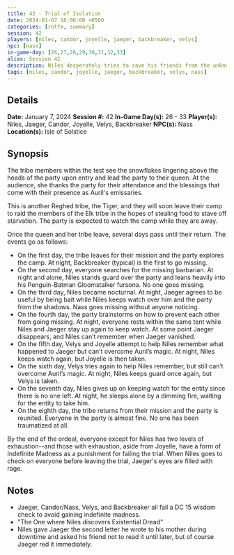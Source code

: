 ```yaml
---
title: 42 - Trial of Isolation
date: 2024-01-07 16:00:00 +0500
categories: [rotfm, summary]
session: 42
players: [niles, candor, joyelle, jaeger, backbreaker, velys]
npc: [nass]
in-game-day: [26,27,28,29,30,31,32,33]
alias: Session 42
description: Niles desperately tries to save his friends from the unknown.
tags: [niles, candor, joyelle, jaeger, backbreaker, velys, nass]
---
```


## Details

**Date:** January 7, 2024
**Session #:** 42
**In-Game Day(s):** 26 - 33
**Player(s):** Niles, Jaeger, Candor, Joyelle, Velys, Backbreaker
**NPC(s):** Nass
**Location(s):** Isle of Solstice

## Synopsis
The tribe members within the test see the snowflakes lingering above the heads of the party upon entry and lead the party to their queen. At the audience, she thanks the party for their attendance and the blessings that come with their presence as Auril's emissaries.

This is another Reghed tribe, the Tiger, and they will soon leave their camp to raid the members of the Elk tribe in the hopes of stealing food to stave off starvation. The party is expected to watch the camp while they are away.

Once the queen and her tribe leave, several days pass until their return. The events go as follows:
- On the first day, the tribe leaves for their mission and the party explores the camp. At night, Backbreaker (typical) is the first to go missing.
- On the second day, everyone searches for the missing barbarian. At night and alone, Niles stands guard over the party and leans heavily into his Penguin-Batman Gloomstalker fursona. No one goes missing.
- On the third day, Niles became nocturnal. At night, Jaeger agrees to be useful by being bait while Niles keeps watch over him and the party from the shadows. Nass goes missing without anyone noticing.
- On the fourth day, the party brainstorms on how to prevent each other from going missing. At night, everyone rests within the same tent while Niles and Jaeger stay up again to keep watch. At some point Jaeger disappears, and Niles can’t remember when Jaeger vanished.
- On the fifth day, Velys and Joyelle attempt to help Niles remember what happened to Jaeger but can’t overcome Auril’s magic. At night, Niles keeps watch again, but Joyelle is then taken.
- On the sixth day, Velys tries again to help Niles remember, but still can’t overcome Auril’s magic. At night, Niles keeps guard once again, but Velys is taken.
- On the seventh day, Niles gives up on keeping watch for the entity since there is no one left. At night, he sleeps alone by a dimming fire, waiting for the entity to take him.
- On the eighth day, the tribe returns from their mission and the party is reunited. Everyone in the party is almost fine. No one has been traumatized at all.

By the end of the ordeal, everyone except for Niles has two levels of exhaustion--and those with exhaustion, aside from Joyelle, have a form of Indefinite Madness as a punishment for failing the trial. When Niles goes to check on everyone before leaving the trial, Jaeger's eyes are filled with rage.

## Notes
- Jaeger, Candor/Nass, Velys, and Backbreaker all fail a DC 15 wisdom check to avoid gaining indefinite madness.
- "The One where Niles discovers Existential Dread"
- Niles gave Jaeger the second letter he wrote to his mother during downtime and asked his friend not to read it until later, but of course Jaeger red it immediately.